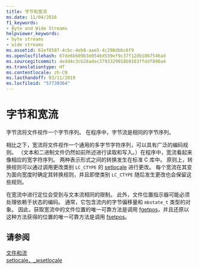 ```yaml
---
title: 字节和宽流
ms.date: 11/04/2016
f1_keywords:
- Byte and Wide Streams
helpviewer_keywords:
- byte streams
- wide streams
ms.assetid: 61ef0587-4cbc-4eb8-aae5-4c298dbbc6f9
ms.openlocfilehash: 67de6b609b3e0546d539ef9c37f12db1067546ad
ms.sourcegitcommit: dedd4c3cb28adec3793329018b9163ffddf890a4
ms.translationtype: HT
ms.contentlocale: zh-CN
ms.lasthandoff: 03/11/2019
ms.locfileid: "57739364"
---
```

# <a name="byte-and-wide-streams"></a>字节和宽流

字节流将文件视作一个字节序列。 在程序中，字节流是相同的字节序列。

相比之下，宽流将文件视作一个通用的多字节字符序列，可以具有广泛的编码规则。 （文本和二进制文件仍然如前所述进行读取和写入。）在程序中，宽流看起来像相应的宽字符序列。 两种表示形式之间的转换发生在标准 C 库中。 原则上，转换规则可以通过调用更改类别 `LC_CTYPE` 的 [setlocale](../c-runtime-library/reference/setlocale-wsetlocale.md) 进行更改。 每个宽流在其变为面向宽度时确定其转换规则，并且即使类别 `LC_CTYPE` 随后发生更改也会保留这些规则。

在宽流中进行定位会受到与文本流相同的限制。 此外，文件位置指示器可能必须处理依赖于状态的编码。 通常，它包含流内的字节偏移量和 `mbstate_t` 类型的对象。 因此，获取宽流中的文件位置的唯一可靠方法是调用 [fgetpos](../c-runtime-library/reference/fgetpos.md)，并且还原以这种方法获得的位置的唯一可靠方法是调用 [fsetpos](../c-runtime-library/reference/fsetpos.md)。

## <a name="see-also"></a>请参阅

[文件和流](../c-runtime-library/files-and-streams.md)<br/>
[setlocale、_wsetlocale](../c-runtime-library/reference/setlocale-wsetlocale.md)
